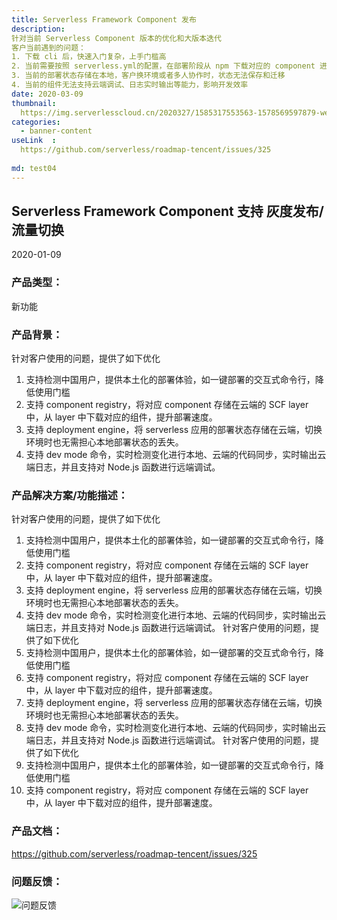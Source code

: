 ```yaml
---
title: Serverless Framework Component 发布
description: 
针对当前 Serverless Component 版本的优化和大版本迭代
客户当前遇到的问题：
1. 下载 cli 后，快速入门复杂，上手门槛高
2. 当前需要按照 serverless.yml的配置，在部署阶段从 npm 下载对应的 component 进行部署，影响部署效率
3. 当前的部署状态存储在本地，客户换环境或者多人协作时，状态无法保存和迁移
4. 当前的组件无法支持云端调试、日志实时输出等能力，影响开发效率
date: 2020-03-09
thumbnail: 
  https://img.serverlesscloud.cn/2020327/1585317553563-1578569597879-website.png  
categories:
  - banner-content 
useLink  : 
  https://github.com/serverless/roadmap-tencent/issues/325 
  
md: test04
---
```

## **Serverless Framework Component 支持 灰度发布/流量切换**

2020-01-09

### **产品类型**：
新功能

### **产品背景**：
针对客户使用的问题，提供了如下优化
1. 支持检测中国用户，提供本土化的部署体验，如一键部署的交互式命令行，降低使用门槛
2. 支持 component registry，将对应 component 存储在云端的 SCF layer 中，从 layer 中下载对应的组件，提升部署速度。
3. 支持 deployment engine，将 serverless 应用的部署状态存储在云端，切换环境时也无需担心本地部署状态的丢失。
4. 支持 dev mode 命令，实时检测变化进行本地、云端的代码同步，实时输出云端日志，并且支持对 Node.js 函数进行远端调试。

### **产品解决方案/功能描述**：
针对客户使用的问题，提供了如下优化
1. 支持检测中国用户，提供本土化的部署体验，如一键部署的交互式命令行，降低使用门槛
2. 支持 component registry，将对应 component 存储在云端的 SCF layer 中，从 layer 中下载对应的组件，提升部署速度。
3. 支持 deployment engine，将 serverless 应用的部署状态存储在云端，切换环境时也无需担心本地部署状态的丢失。
4. 支持 dev mode 命令，实时检测变化进行本地、云端的代码同步，实时输出云端日志，并且支持对 Node.js 函数进行远端调试。
针对客户使用的问题，提供了如下优化
1. 支持检测中国用户，提供本土化的部署体验，如一键部署的交互式命令行，降低使用门槛
2. 支持 component registry，将对应 component 存储在云端的 SCF layer 中，从 layer 中下载对应的组件，提升部署速度。
3. 支持 deployment engine，将 serverless 应用的部署状态存储在云端，切换环境时也无需担心本地部署状态的丢失。
4. 支持 dev mode 命令，实时检测变化进行本地、云端的代码同步，实时输出云端日志，并且支持对 Node.js 函数进行远端调试。
针对客户使用的问题，提供了如下优化
1. 支持检测中国用户，提供本土化的部署体验，如一键部署的交互式命令行，降低使用门槛
2. 支持 component registry，将对应 component 存储在云端的 SCF layer 中，从 layer 中下载对应的组件，提升部署速度。


### **产品文档**：
https://github.com/serverless/roadmap-tencent/issues/325

### 问题反馈：

![问题反馈](https://img.serverlesscloud.cn/2020327/1585301778751-1577362754931-egg.png )


